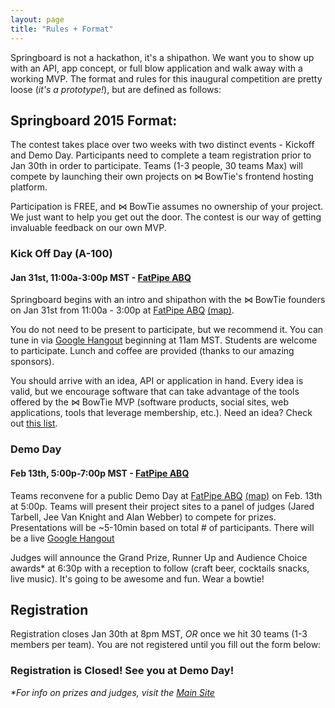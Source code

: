 ```yaml
---
layout: page
title: "Rules + Format"
---
```


Springboard is not a hackathon, it's a shipathon. We want you to show up with an API, app concept, or full blow application and walk away with a working MVP. The format and rules for this inaugural competition are pretty loose (_it's a prototype!_), but are defined as follows:

## Springboard 2015 Format:

The contest takes place over two weeks with two distinct events - Kickoff and Demo Day. Participants need to complete a team registration prior to Jan 30th in order to participate. Teams (1-3 people, 30 teams Max) will compete by launching their own projects on ⋈ BowTie's frontend hosting platform.

Participation is FREE, and ⋈ BowTie assumes no ownership of your project. We just want to help you get out the door. The contest is our way of getting invaluable feedback on our own MVP.

### Kick Off Day (A-100)

#### Jan 31st, 11:00a-3:00p MST - [FatPipe ABQ](http://fatpipeabq.com)

Springboard begins with an intro and shipathon with the ⋈ BowTie founders on Jan 31st from 11:00a - 3:00p at [FatPipe ABQ](http://fatpipeabq.com) [(map)](https://www.google.com/maps/place/200+Broadway+Blvd+NE,+Albuquerque,+NM+87102/@35.084701,-106.6440609,17z/data=!3m1!4b1!4m2!3m1!1s0x87220cbc7ce053b3:0x87a438e1b38abc21).

You do not need to be present to participate, but we recommend it. You can tune in via [Google Hangout](https://www.youtube.com/watch?v=wYPIYfhhvUo "A-100 Live Feed") beginning at 11am MST. Students are welcome to participate. Lunch and coffee are provided (thanks to our amazing sponsors).

You should arrive with an idea, API or application in hand. Every idea is valid, but we encourage software that can take advantage of the tools offered by the ⋈ BowTie MVP (software products, social sites, web applications, tools that leverage membership, etc.). Need an idea? Check out [this list](/ideas.html).


### Demo Day

#### Feb 13th, 5:00p-7:00p MST - [FatPipe ABQ](http://fatpipeabq.com)

Teams reconvene for a public Demo Day at [FatPipe ABQ](http://fatpipeabq.com) [(map)](https://www.google.com/maps/place/200+Broadway+Blvd+NE,+Albuquerque,+NM+87102/@35.084701,-106.6440609,17z/data=!3m1!4b1!4m2!3m1!1s0x87220cbc7ce053b3:0x87a438e1b38abc21) on Feb. 13th at 5:00p. Teams will present their project sites to a panel of judges (Jared Tarbell, Jee Van Knight and Alan Webber) to compete for prizes. Presentations will be ~5-10min based on total # of participants. There will be a live [Google Hangout](https://www.youtube.com/watch?v=o9PqIxmzBtY "Demo Day Live Feed")

Judges will announce the Grand Prize, Runner Up and Audience Choice awards* at 6:30p with a reception to follow (craft beer, cocktails snacks, live music). It's going to be awesome and fun. Wear a bowtie!

## Registration
Registration closes Jan 30th at 8pm MST, _OR_ once we hit 30 teams (1-3 members per team). You are not registered until you fill out the form below:

### Registration is Closed! See you at Demo Day!

_*For info on prizes and judges, visit the [Main Site](/)_

